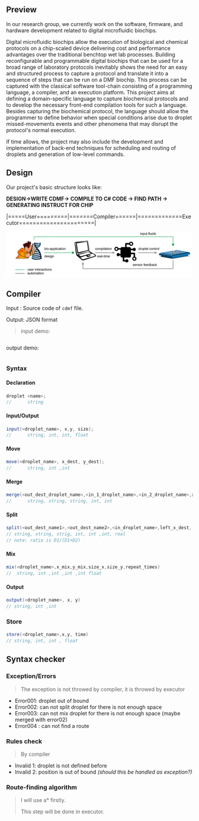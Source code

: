 ## Preview

In our research group, we currently work on the software, firmware, and hardware development related to digital microfluidic biochips. 

Digital microfluidic biochips allow the execution of biological and chemical protocols on a chip-scaled device delivering cost and performance advantages over the traditional benchtop wet lab processes. Building reconfigurable and programmable digital biochips that can be used for a broad range of laboratory protocols inevitably shows the need for an easy and structured process to capture a protocol and translate it into a sequence of steps that can be run on a DMF biochip. This process can be captured with the classical software tool-chain consisting of a programming language, a compiler, and an execution platform. This project aims at defining a domain-specific language to capture biochemical protocols and to develop the necessary front-end compilation tools for such a language. Besides capturing the biochemical protocol, the language should allow the programmer to define behavior when special conditions arise due to droplet missed-movements events and other phenomena that may disrupt the protocol's normal execution. 

If time allows, the project may also include the development and implementation of back-end techniques for scheduling and routing of droplets and generation of low-level commands.



## Design

Our project's basic structure looks like: 

**DESIGN->WRITE  CDMF-> COMPILE TO C# CODE -> FIND PATH -> GENERATING INSTRUCT FOR CHIP**

|=====User=========|=======Compiler======|=============Executor======================|



<img src="https://raw.githubusercontent.com/gggdttt/ImageBeds/master/img202210282155579.png" alt="image-20220929225512913" style="zoom:67%;" />

##  Compiler

Input : Source code of `cdmf` file.

Output: JSON format 

> input demo:

``` 

```

output demo:

```xml

```

### Syntax 

#### Declaration 

``` java
droplet <name>;
// 		string
```

#### Input/Output

```java
input(<droplet_name>, x,y, size);
//      string, int, int, float
```

#### Move

``` java
move(<droplet_name>, x_dest, y_dest);
//		string, int ,int 
```

#### Merge

```java
merge(<out_dest_droplet_name>,<in_1_droplet_name>,<in_2_droplet_name>,x_dest,y_dest);
// 		string, string, string, int, int 
```

#### Split

```java
split(<out_dest_name1>,<out_dest_name2>,<in_droplet_name>,left_x_dest, left_y_dest, right_x_dest, right_y_dest, ratio);
// string, string, strig, int, int ,int, real
// note: ratio is D1/(D1+D2)
```

#### Mix

```java
mix(<droplet_name>,x_mix,y_mix,size_x,size_y,repeat_times)
// 	string, int ,int ,int ,int float
```

#### Output

``` java
output(<droplet_name>, x, y)
// string, int ,int 
```

### Store

```java
store(<droplet_name>,x,y, time)
// string, int, int , float
```

## Syntax checker

### Exception/Errors

> The exception is not throwed by compiler, it is throwed by executor

* Error001: droplet out of bound
* Error002: can not split droplet for there is not enough space
* Error003: can not mix droplet for there is not enough space (maybe merged with error02)
* Error004 : can not find a route

### Rules check

> By compiler

* Invalid 1: droplet is not defined before
* Invalid 2: position is out of bound *(should this be handled as exception?)*



### Route-finding algorithm

> I will use a* firstly.
>
> This step will be done in executor.
